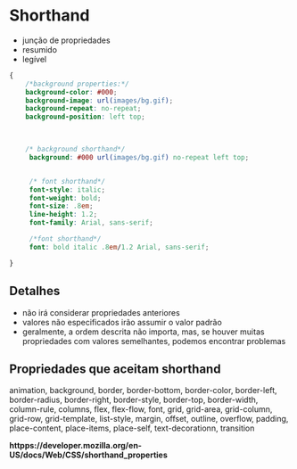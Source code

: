 # Shorthand

* junção de propriedades
* resumido
* legível

```css
{
    /*background properties:*/
    background-color: #000;
    background-image: url(images/bg.gif);
    background-repeat: no-repeat;
    background-position: left top;
   


    /* background shorthand*/
     background: #000 url(images/bg.gif) no-repeat left top;


     /* font shorthand*/
     font-style: italic;
     font-weight: bold;
     font-size: .8em;
     line-height: 1.2;
     font-family: Arial, sans-serif;

     /*font shorthand*/
     font: bold italic .8em/1.2 Arial, sans-serif;

}

```

## Detalhes

* não irá considerar propriedades anteriores
* valores não especificados irão assumir o valor padrão
* geralmente, a ordem descrita não importa, mas, se houver muitas propriedades com valores semelhantes, podemos encontrar problemas

## Propriedades que aceitam shorthand

animation, background, border, border-bottom, border-color, border-left, border-radius, border-right, border-style, border-top, border-width, column-rule, columns, flex, flex-flow, font, grid, grid-area, grid-column, grid-row, grid-template, list-style, margin, offset, outline, overflow, padding, place-content, place-items, place-self, text-decorationn, transition

**httpps://developer.mozilla.org/en-US/docs/Web/CSS/shorthand_properties**



